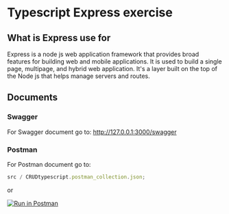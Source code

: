 # Typescript Express exercise

## What is Express use for

Express is a node js web application framework that provides broad features for building web and mobile applications. It is used to build a single page, multipage, and hybrid web application. It's a layer built on the top of the Node js that helps manage servers and routes.

## Documents

### Swagger

For Swagger document go to: <http://127.0.0.1:3000/swagger>

### Postman

For Postman document go to:

```ts
src / CRUDtypescript.postman_collection.json;
```

or

[![Run in Postman](https://run.pstmn.io/button.svg)](https://app.getpostman.com/run-collection/14499531-95ef899f-5dfd-4628-8053-60d32033a6bc?action=collection%2Ffork&collection-url=entityId%3D14499531-95ef899f-5dfd-4628-8053-60d32033a6bc%26entityType%3Dcollection%26workspaceId%3D49316409-5501-4b0c-a7d5-c970ff0b7611)
